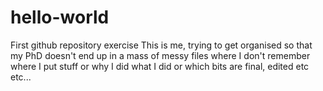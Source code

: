 # hello-world
First github repository exercise
This is me, trying to get organised so that my PhD doesn't end up in a mass of messy files where I don't remember where I put stuff or why I did what I did or which bits are final, edited etc etc...
